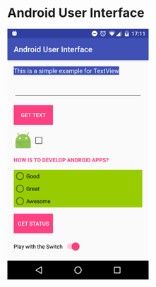 # Android User Interface

<img src="https://github.com/magdamiu/AndroidUserInterface/blob/master/AndroidUserInterface.png" width="320px" height="569px" />
